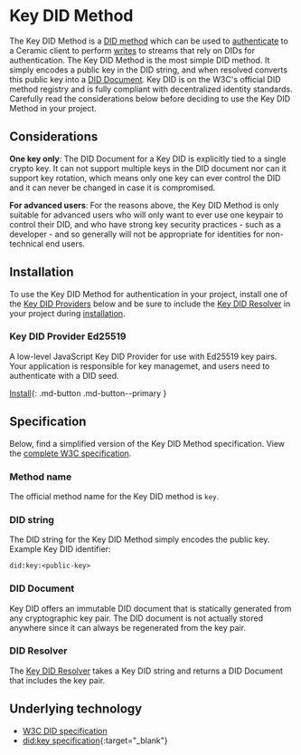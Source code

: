 # Key DID Method

The Key DID Method is a [DID method](../../../../learn/glossary.md#did-methods) which can be used to [authenticate](../../../../build/javascript/authentication.md) to a Ceramic client to perform [writes](../../../../build/javascript/writes.md) to streams that rely on DIDs for authentication. The Key DID Method is the most simple DID method. It simply encodes a public key in the DID string, and when resolved converts this public key into a [DID Document](../../../../learn/glossary.md#did-document). Key DID is on the W3C's official DID method registry and is fully compliant with decentralized identity standards. Carefully read the considerations below before deciding to use the Key DID Method in your project.

## **Considerations**

**One key only**: The DID Document for a Key DID is explicitly tied to a single crypto key. It can not support multiple keys in the DID document nor can it support key rotation, which means only one key can ever control the DID and it can never be changed in case it is compromised.

**For advanced users**: For the reasons above, the Key DID Method is only suitable for advanced users who will only want to ever use one keypair to control their DID, and who have strong key security practices - such as a developer - and so generally will not be appropriate for identities for non-technical end users.

## **Installation**

To use the Key DID Method for authentication in your project, install one of the [Key DID Providers](../../../../reference/accounts/key-did.md#key-did-providers) below and be sure to include the [Key DID Resolver](../../../../reference/accounts/key-did.md#key-did-resolver) in your project during [installation](../../../../build/javascript/installation.md).

### Key DID Provider Ed25519

A low-level JavaScript Key DID Provider for use with Ed25519 key pairs. Your application is responsible for key managemet, and users need to authenticate with a DID seed.

[Install](../../../../reference/accounts/key-did.md#ed25519){: .md-button .md-button--primary }

## **Specification**

Below, find a simplified version of the Key DID Method specification. View the [complete W3C specification](https://github.com/ceramicnetwork/CIP/blob/main/CIPs/CIP-79/CIP-79.md).

### Method name

The official method name for the Key DID method is `key`.

### DID string

The DID string for the Key DID Method simply encodes the public key. Example Key DID identifier:

```
did:key:<public-key>
```

### DID Document

Key DID offers an immutable DID document that is statically generated from any cryptographic key pair. The DID document is not actually stored anywhere since it can always be regenerated from the key pair.

### DID Resolver

The [Key DID Resolver](../../../../reference/accounts/key-did.md#key-did-resolver) takes a Key DID string and returns a DID Document that includes the key pair.

## **Underlying technology**

- [W3C DID specification](https://www.w3.org/TR/did-core/)
- [did:key specification](https://w3c-ccg.github.io/did-method-key/){:target="\_blank"}
